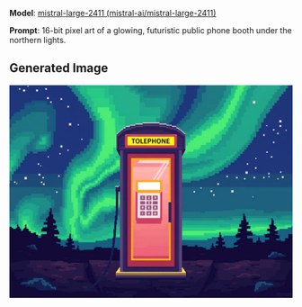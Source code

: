 **Model**: [mistral-large-2411 (mistral-ai/mistral-large-2411)](https://github.com/marketplace/models/azureml-mistral/Mistral-Large-2411)

**Prompt**: 16-bit pixel art of a glowing, futuristic public phone booth under the northern lights.

## Generated Image

![Generated Image](./images/generated-1755710059643-xlacvq.png)
